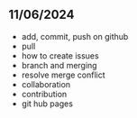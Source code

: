 ## 11/06/2024

- add, commit, push on github
- pull
- how to create issues
- branch and merging
- resolve merge conflict
- collaboration
- contribution
- git hub pages
